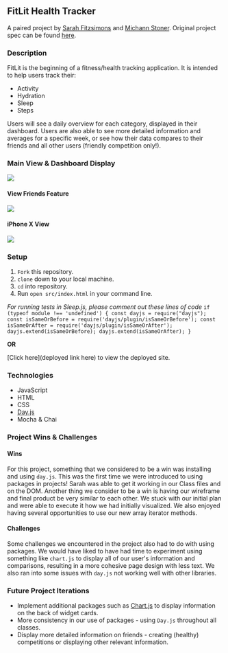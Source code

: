 ## FitLit Health Tracker

A paired project by [Sarah Fitzsimons](https://github.com/sme93) and [Michann Stoner](https://github.com/michannstoner).
Original project spec can be found [here](http://frontend.turing.io/projects/fitlit.html).

### Description 

FitLit is the beginning of a fitness/health tracking application. It is intended to help users track their:
- Activity
- Hydration 
- Sleep
- Steps

Users will see a daily overview for each category, displayed in their dashboard. Users are also able to see more detailed information and averages for a specific week, or see how their data compares to their friends and all other users (friendly competition only!). 

### Main View & Dashboard Display

![](https://media.giphy.com/media/1Yf2RdiX96ZGMzpern/giphy.gif)


#### View Friends Feature

![](https://media.giphy.com/media/esLvxnZbXKYot5MnDU/giphy.gif)


#### iPhone X View 

![](https://media.giphy.com/media/czyEsFTJBF2ygBpTEj/giphy.gif)


### Setup

1. `Fork` this repository.
2. `clone` down to your local machine.
3. `cd` into repository.
4. Run `open src/index.html` in your command line.

*For running tests in Sleep.js, please comment out these lines of code*
`if (typeof module !== 'undefined') {
  const dayjs = require("dayjs");
  const isSameOrBefore = require('dayjs/plugin/isSameOrBefore');
  const isSameOrAfter = require('dayjs/plugin/isSameOrAfter');
  dayjs.extend(isSameOrBefore);
  dayjs.extend(isSameOrAfter);
}`

**OR**

[Click here](deployed link here) to view the deployed site. 

### Technologies 
- JavaScript
- HTML
- CSS
- [Day.js](https://www.npmjs.com/package/dayjs)
- Mocha & Chai

### Project Wins & Challenges

#### Wins
For this project, something that we considered to be a win was installing and using `day.js`. This was the first time we were introduced to using packages in projects! Sarah was able to get it working in our Class files and on the DOM. Another thing we consider to be a win is having our wireframe and final product be very similar to each other. We stuck with our initial plan and were able to execute it how we had initially visualized. We also enjoyed having several opportunities to use our new array iterator methods. 

#### Challenges
Some challenges we encountered in the project also had to do with using packages. We would have liked to have had time to experiment using something like `chart.js` to display all of our user's information and comparisons, resulting in a more cohesive page design with less text. We also ran into some issues with `day.js` not working well with other libraries. 

### Future Project Iterations 
- Implement additional packages such as [Chart.js](https://www.npmjs.com/package/chart.js) to display information on the back of widget cards. 
- More consistency in our use of packages - using `Day.js` throughout all classes. 
- Display more detailed information on friends - creating (healthy) competitions or displaying other relevant information. 

 


